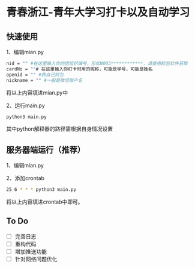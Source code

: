 # 青春浙江-青年大学习打卡以及自动学习

## 快速使用

1、编辑mian.py 
```bash
nid = "" #在这里输入你的团组织编号，形如N003************，请使用抓包软件获取
cardNo = ""# 在这里输入你打卡时用的昵称，可能是学号，可能是姓名
openid = "" #靠自己抓包
nickname = "" #一般是微信账户名
```
将以上内容填进mian.py中

2、运行main.py
```bash
python3 main.py
```
其中python解释器的路径需根据自身情况设置

## 服务器端运行（推荐）
1、编辑mian.py

2、添加crontab
```bash
25 6 * * * python3 main.py
```
将以上内容填进crontab中即可。

## To Do
- [ ] 完善日志
- [ ] 重构代码
- [ ] 增加推送功能
- [ ] 针对网络问题优化